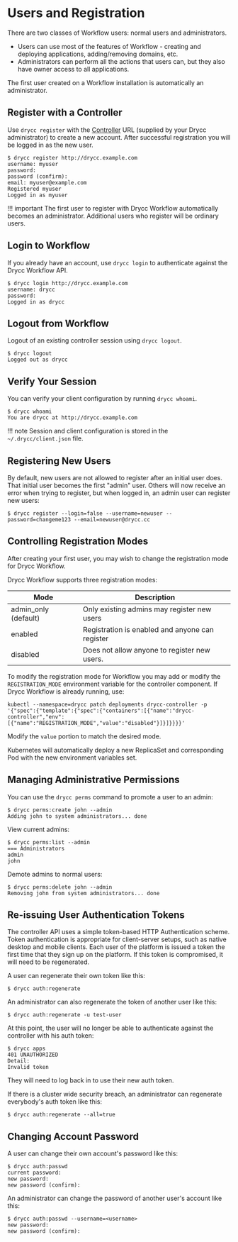 # Users and Registration

There are two classes of Workflow users: normal users and administrators.

 * Users can use most of the features of Workflow - creating and deploying applications, adding/removing domains, etc.
 * Administrators can perform all the actions that users can, but they also have owner access to all applications.

The first user created on a Workflow installation is automatically an administrator.

## Register with a Controller

Use `drycc register` with the [Controller][] URL (supplied by your Drycc administrator)
to create a new account. After successful registration you will be logged in as the new user.

    $ drycc register http://drycc.example.com
    username: myuser
    password:
    password (confirm):
    email: myuser@example.com
    Registered myuser
    Logged in as myuser

!!! important
    The first user to register with Drycc Workflow automatically becomes an administrator. Additional users who register will be ordinary users.

## Login to Workflow

If you already have an account, use `drycc login` to authenticate against the Drycc Workflow API.

    $ drycc login http://drycc.example.com
    username: drycc
    password:
    Logged in as drycc

## Logout from Workflow

Logout of an existing controller session using `drycc logout`.

    $ drycc logout
    Logged out as drycc

## Verify Your Session

You can verify your client configuration by running `drycc whoami`.

    $ drycc whoami
    You are drycc at http://drycc.example.com

!!! note
    Session and client configuration is stored in the `~/.drycc/client.json` file.

## Registering New Users

By default, new users are not allowed to register after an initial user does. That initial user
becomes the first "admin" user. Others will now receive an error when trying to register, but when
logged in, an admin user can register new users:

```shell
$ drycc register --login=false --username=newuser --password=changeme123 --email=newuser@drycc.cc
```

## Controlling Registration Modes

After creating your first user, you may wish to change the registration mode for Drycc Workflow.

Drycc Workflow supports three registration modes:

| Mode                  | Description                                     |
| ---                   | ---                                             |
| admin\_only (default) | Only existing admins may register new users     |
| enabled               | Registration is enabled and anyone can register |
| disabled              | Does not allow anyone to register new users.    |

To modify the registration mode for Workflow you may add or modify the `REGISTRATION_MODE` environment variable for the
controller component. If Drycc Workflow is already running, use:

`kubectl --namespace=drycc patch deployments drycc-controller -p '{"spec":{"template":{"spec":{"containers":[{"name":"drycc-controller","env":[{"name":"REGISTRATION_MODE","value":"disabled"}]}]}}}}'`

Modify the `value` portion to match the desired mode.

Kubernetes will automatically deploy a new ReplicaSet and corresponding Pod with the new environment variables set.

## Managing Administrative Permissions

You can use the `drycc perms` command to promote a user to an admin:

```
$ drycc perms:create john --admin
Adding john to system administrators... done
```

View current admins:

```
$ drycc perms:list --admin
=== Administrators
admin
john
```

Demote admins to normal users:

```
$ drycc perms:delete john --admin
Removing john from system administrators... done
```

## Re-issuing User Authentication Tokens

The controller API uses a simple token-based HTTP Authentication scheme. Token authentication is appropriate for
client-server setups, such as native desktop and mobile clients. Each user of the platform is issued a token the first
time that they sign up on the platform. If this token is compromised, it will need to be regenerated.

A user can regenerate their own token like this:

    $ drycc auth:regenerate

An administrator can also regenerate the token of another user like this:

    $ drycc auth:regenerate -u test-user

At this point, the user will no longer be able to authenticate against the controller with his auth token:

    $ drycc apps
    401 UNAUTHORIZED
    Detail:
    Invalid token

They will need to log back in to use their new auth token.

If there is a cluster wide security breach, an administrator can regenerate everybody's auth token like this:

    $ drycc auth:regenerate --all=true


## Changing Account Password

A user can change their own account's password like this:

```
$ drycc auth:passwd
current password:
new password:
new password (confirm):
```

An administrator can change the password of another user's account like this:

```
$ drycc auth:passwd --username=<username>
new password:
new password (confirm):
```

[controller]: ../understanding-workflow/components.md#controller
